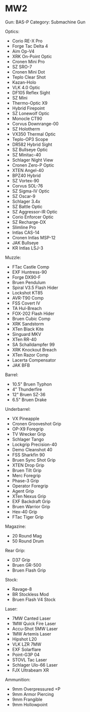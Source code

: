 # MW2

Gun: BAS-P
Category: Submachine Gun

Optics:

- Corio RE-X Pro	
- Forge Tac Delta 4	
- Aim Op-V4
- XRK On-Point Optic	
- Cronen Mini Pro	
- SZ SRO-7
- Cronen Mini Dot	
- Teplo Clear Shot	
- Kazan-Holo
- VLK 4.0 Optic	
- DF105 Reflex Sight	
- SZ Mini
- Thermo-Optic X9	
- Hybrid Firepoint	
- SZ Lonewolf Optic
- Monocle CT90	
- Corvus Downrange-00	
- SZ Holotherm
- VX350 Thermal Optic	
- Teplo-OP3 Scope
- DR582 Hybrid Sight
- SZ Bullseye Optic	
- SZ Minitac-40	
- Schlager Night View
- Cronen Zero-P Optic	
- XTEN Angel-40	
- BPZ40 Hybrid
- SZ Vortex-90	
- Corvus SOL-76	
- SZ Sigma-IV Optic
- SZ Oscar-9	
- Schlager 3.4x	
- SZ Battle Optic
- SZ Aggressor-IR Optic	
- Corio Enforcer Optic	
- SZ Recharge-DX
- Slimline Pro	
- Intlas CAS-14	
- Cronen Intlas MSP-12
- JAK Bullseye	
- KR Intlas LSJ-3

Muzzle:

- FTac Castle Comp	
- EXF Huntress-90
- Forge DX90-F
- Bruen Pendulum	
- Spiral V3.5 Flash Hider	
- Lockshot KT85
- AVR-T90 Comp	
- FSS Covert IV	
- TA Hul-Breach
- FOX-202 Flash Hider	
- Bruen Cubic Comp	
- XRK Sandstorm
- XTen Black Kite	
- Singuard MKV	
- XTen RR-40
- SA Schalldampfer 99	
- XRK Knockout Breach	
- XTen Razor Comp
- Lacerta Compensator	
- JAK BFB

Barrel:

- 10.5" Bruen Typhon	
- 4” Thunderfire	
- 12" Bruen SZ-36
- 6.5" Bruen Drake

Underbarrel:

- VX Pineapple	
- Cronen Grooveshot Grip	
- OP-X9 Foregrip
- TV Wrecker Grip	
- Schlager Tango	
- Lockgrip Precision-40
- Demo Cleanshot 40	
- FSS Sharkfin 90	
- Bruen Sync Shot Grip
- XTEN Drop Grip	
- Bruen Tilt Grip	
- Merc Foregrip
- Phase-3 Grip	
- Operator Foregrip	
- Agent Grip
- XTen Nexus Grip	
- EXF Backdraft Grip	
- Bruen Warrior Grip
- Hex-40 Grip	
- FTac Tiger Grip

Magazine:

- 20 Round Mag	
- 50 Round Drum

Rear Grip:

- D37 Grip	
- Bruen GR-500	
- Bruen Flash Grip

Stock:

- Ravage-8	
- BR Stockless Mod	
- Bruen Flash V4 Stock


Laser:

- 7MW Canted Laser	
- 1MW Quick Fire Laser	
- Accu-Shot 5MW Laser
- 1MW Artemis Laser	
- Hipshot L20	
- VLK LZR 7MW
- EXF Solarflare	
- Point-G3P 04	
- STOVL Tac Laser
- Schlager Ulo-66 Laser
- FJX Ultrabeam XR

Ammunition:

- 9mm Overpressured +P	
- 9mm Armor Piercing	
- 9mm Frangible
- 9mm Hollowpoint
